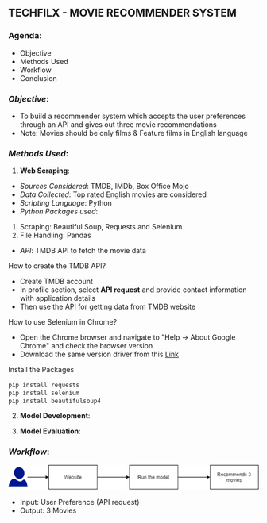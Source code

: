 ## TECHFILX - MOVIE RECOMMENDER SYSTEM
### Agenda:
- Objective
- Methods Used
- Workflow
- Conclusion

### _Objective_:
- To build a recommender system which accepts the user preferences through an API and gives out three movie recommendations
- Note: Movies should be only films & Feature films in English language

### _Methods Used_:
1. **Web Scraping**:
- _Sources Considered_: TMDB, IMDb, Box Office Mojo
- _Data Collected_: Top rated English movies are considered
- _Scripting Language_: Python
- _Python Packages used_: 
1. Scraping: Beautiful Soup, Requests and Selenium
2. File Handling: Pandas
- _API_: TMDB API to fetch the movie data

How to create the TMDB API?
- Create TMDB account
- In profile section, select **API request** and provide contact information with application details
- Then use the API for getting data from TMDB website

How to use Selenium in Chrome?
- Open the Chrome browser and navigate to "Help -> About Google Chrome" and check the browser version
- Download the same version driver from this [Link](https://chromedriver.chromium.org/downloads)

Install the Packages
```
pip install requests
pip install selenium
pip install beautifulsoup4
```

2. **Model Development**:


3. **Model Evaluation**:


### _Workflow_:

![Image](https://github.com/MageshwariSingaravadivelou/Techflix/blob/main/workflow.png)

- Input: User Preference (API request)
- Output: 3 Movies

```
```

